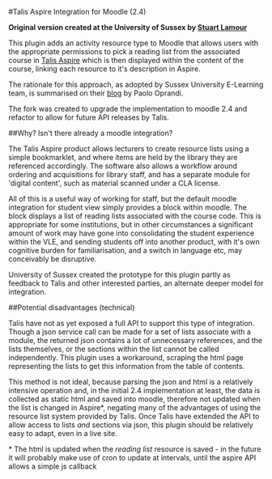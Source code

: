 #Talis Aspire Integration for Moodle (2.4)

**Original version created at the University of Sussex by [Stuart Lamour](https://github.com/stuartlamour/talisaspire)**

This plugin adds an activity resource type to Moodle that allows users with the appropriate permissions to pick a reading list from the associated course in [Talis Aspire](http://talisaspire.com/) which is then displayed within the content of the course, linking each resource to it's description in Aspire.

The rationale for this approach, as adopted by Sussex University E-Learning team, is summarised on their [blog](http://blogs.sussex.ac.uk/elearningteam/2013/12/10/integrating-reading-lists-talis-aspire/) by Paolo Oprandi.

The fork was created to upgrade the implementation to moodle 2.4 and refactor to allow for future API releases by Talis.

##Why? Isn't there already a moodle integration?

The Talis Aspire product allows lecturers to create resource lists using a simple bookmarklet, and where items are held by the library they are referenced accordingly. The software also allows a workflow around ordering and acquisitions for library staff, and has a separate module for 'digital content', such as material scanned under a CLA license.

All of this is a useful way of working for staff, but the default moodle integration for student view simply provides a block within moodle. The block displays a list of reading lists associated with the course code. This is appropriate for some institutions, but in other circumstances a significant amount of work may have gone into consolidating the student experience within the VLE, and sending students off into another product, with it's own cognitive burden for familiarisation, and a switch in language etc, may conceivably be disruptive.

University of Sussex created the prototype for this plugin partly as feedback to Talis and other interested parties, an alternate deeper model for integration.

##Potential disadvantages (technical)

Talis have not as yet exposed a full API to support this type of integration. Though a json service call can be made for a set of lists associate with a module, the returned json contains a lot of unnecessary references, and the lists themselves, or the sections within the list cannot be called independently. This plugin uses a workaround, scraping the html page representing the lists to get this information from the table of contents.

This method is not ideal, because parsing the json and html is a relatively intensive operation and, in the initial 2.4 implementation at least, the data is collected as static html and saved into moodle, therefore not updated when the list is changed in Aspire*, negating many of the advantages of using the resource list system provided by Talis. Once Talis have extended the API to allow access to lists *and* sections via json, this plugin should be relatively easy to adapt, even in a live site.

\* The html is updated when the *reading list* resource is saved - in the future it will probably make use of cron to update at intervals, until the aspire API allows a simple js callback